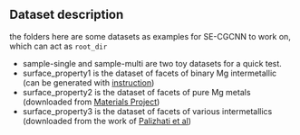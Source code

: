 ## Dataset description 
the folders here are some datasets as examples for SE-CGCNN to work on, which can act as `root_dir` 
- sample-single and sample-multi are two toy datasets for a quick test.
- surface_property1 is the dataset of facets of binary Mg intermetallic
(can be generated with [instruction](original_dataset))
- surface_property2 is the dataset of facets of pure Mg metals
(downloaded from [Materials Project](https://www.materialsproject.org/))
- surface_property3 is the dataset of facets of various intermetallics
(downloaded from the work of [Palizhati et al](https://pubs.acs.org/doi/10.1021/acs.jcim.9b00550))

